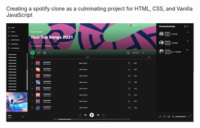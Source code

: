 
Creating a spotify clone as a culminating project for HTML, CSS, and Vanilla JavaScript

<img src="spotifyclone.png" width=1400>
